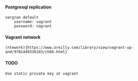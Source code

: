 #### Postgresql replication

    vargran default 
        username: vagrant
        password: vagrant
    
#### Vagrant network

    (ntework){https://www.oreilly.com/library/view/vagrant-up-and/9781449336103/ch04.html}
    
#### TODO
    
    Use static private key at vagrant